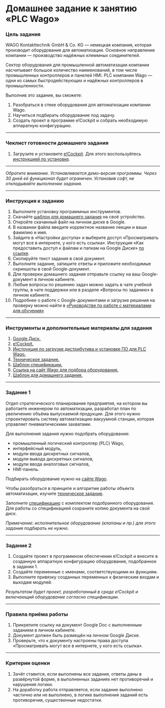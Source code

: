 # Домашнее задание к занятию «PLC Wago»

### Цель задания

WAGO Kontakttechnik GmbH & Co. KG — немецкая компания, которая производит оборудование для автоматизации. Основное направление компании — производство надёжных клеммных соединителей. 

Сектор оборудования для промышленной автоматизации компании насчитывает большое количество наименований, в том числе промышленных контроллеров и панелей HMI. PLC компании Wago — одни из самых быстродействующих и надёжных контроллеров в промышленности.

Выполнив это задание, вы сможете:

1. Разобраться в стеке оборудования для автоматизации компании Wago.
2. Научиться подбирать оборудование под задачу.
3. Создать проект в программе e!Cockpit и собрать необходимую аппаратную конфигурацию.

-----

### Чеклист готовности домашнего задания
1. Загрузите и установите [e!Cockpit](https://www.wago.com/global/automation-technology/discover-software/ecockpit-engineering-software). Для этого воспользуйтесь [инструкцией по установке](https://u.netology.ru/backend/uploads/lms/content_assets/file/1064/%D0%98%D0%BD%D1%81%D1%82%D1%80%D1%83%D0%BA%D1%86%D0%B8%D1%8F_%D0%BF%D0%BE_%D0%B7%D0%B0%D0%B3%D1%80%D1%83%D0%B7%D0%BA%D0%B5_%D0%B4%D0%B8%D1%81%D1%82%D1%80%D0%B8%D0%B1%D1%83%D1%82%D0%B8%D0%B2%D0%B0_%D0%B8_%D1%83%D1%81%D1%82%D0%B0%D0%BD%D0%BE%D0%B2%D0%BA%D0%B5_%D0%9F%D0%9E_%D0%B4%D0%BB%D1%8F_PLC_Wago.pptx).

-----

*Обратите внимание. Устанавливается демо-версия программы. Через 30 дней её функционал будет ограничен. Установив софт, не откладывайте выполнение задания.*

-----

### Инструкция к заданию
1. Выполните установку программных инструментов.
2. Скачайте [шаблон для домашнего задания](https://u.netology.ru/backend/uploads/lms/content_assets/file/1065/%D0%A8%D0%B0%D0%B1%D0%BB%D0%BE%D0%BD_%D0%B4%D0%BB%D1%8F_%D0%B4%D0%BE%D0%BC%D0%B0%D1%88%D0%BD%D0%B5%D0%B3%D0%BE_%D0%B7%D0%B0%D0%B4%D0%B0%D0%BD%D0%B8%D1%8F__PLC_Wago__-_%D0%A4%D0%B0%D0%BC%D0%B8%D0%BB%D0%B8%D1%8F_%D0%98%D0%BC%D1%8F__%D0%A1%D0%94%D0%95%D0%9B%D0%90%D0%99%D0%A2%D0%95_%D0%9A%D0%9E%D0%9F%D0%98%D0%AE_.docx) на своё устройство.
2. Откройте скачанный файл на личном диске в Google.
3. В названии файла введите корректное название лекции и ваши фамилию и имя.
4. Зайдите в «Настройки доступа» и выберите доступ «Просматривать могут все в интернете, у кого есть ссылка». Инструкция «Как предоставить доступ к файлам и папкам на Google Диске» [по ссылке](https://support.google.com/docs/answer/2494822?hl=ru&co=GENIE.Platform%3DDesktop).
5. Скопируйте текст задания в свой документ.
6. Выполните задание, запишите ответы и приложите необходимые скриншоты в свой Google-документ.
7. Для проверки домашнего задания отправьте ссылку на ваш Google-документ в личном кабинете.
8. Любые вопросы по решению задач можно задать в чате учебной группы, в чате поддержки или в разделе «Вопросы по заданию» в личном кабинете.
9. Подробнее о работе с Google-документами и загрузке решения на проверку можно найти в [«Руководстве по работе с материалами для обучения»](https://l.netology.ru/instruktsiya-po-materialami-dlya-obucheniya)


-----

### Инструменты и дополнительные материалы для задания

1. [Google Диск.](https://drive.google.com/drive/my-drive)
2. [e!Cockpit.](https://www.wago.com/global/automation-technology/discover-software/ecockpit-engineering-software)
3. [Инструкция по загрузке дистрибутива и установке ПО для PLC Wago.](https://u.netology.ru/backend/uploads/lms/content_assets/file/1064/%D0%98%D0%BD%D1%81%D1%82%D1%80%D1%83%D0%BA%D1%86%D0%B8%D1%8F_%D0%BF%D0%BE_%D0%B7%D0%B0%D0%B3%D1%80%D1%83%D0%B7%D0%BA%D0%B5_%D0%B4%D0%B8%D1%81%D1%82%D1%80%D0%B8%D0%B1%D1%83%D1%82%D0%B8%D0%B2%D0%B0_%D0%B8_%D1%83%D1%81%D1%82%D0%B0%D0%BD%D0%BE%D0%B2%D0%BA%D0%B5_%D0%9F%D0%9E_%D0%B4%D0%BB%D1%8F_PLC_Wago.pptx)
4. [Техническое задание.](https://u.netology.ru/backend/uploads/lms/content_assets/file/1066/%D0%A2%D0%B5%D1%85%D0%BD%D0%B8%D1%87%D0%B5%D1%81%D0%BA%D0%BE%D0%B5_%D0%B7%D0%B0%D0%B4%D0%B0%D0%BD%D0%B8%D0%B5.docx)
5. [Шаблон спецификации.](https://u.netology.ru/backend/uploads/lms/content_assets/file/1067/%D0%A1%D0%BF%D0%B5%D1%86%D0%B8%D1%84%D0%B8%D0%BA%D0%B0%D1%86%D0%B8%D1%8F.xlsx)
6. [Ссылка на сайт Wago для подбора оборудования.](https://www.wago.com/global/products)
5. [Шаблон для домашнего задания.](https://u.netology.ru/backend/uploads/lms/content_assets/file/1065/%D0%A8%D0%B0%D0%B1%D0%BB%D0%BE%D0%BD_%D0%B4%D0%BB%D1%8F_%D0%B4%D0%BE%D0%BC%D0%B0%D1%88%D0%BD%D0%B5%D0%B3%D0%BE_%D0%B7%D0%B0%D0%B4%D0%B0%D0%BD%D0%B8%D1%8F__PLC_Wago__-_%D0%A4%D0%B0%D0%BC%D0%B8%D0%BB%D0%B8%D1%8F_%D0%98%D0%BC%D1%8F__%D0%A1%D0%94%D0%95%D0%9B%D0%90%D0%99%D0%A2%D0%95_%D0%9A%D0%9E%D0%9F%D0%98%D0%AE_.docx)

-----

### Задание 1

Отдел стратегического планирования предприятия, на котором вы работаете инженером по автоматизации, разработал план по увеличению объёма выпускаемой продукции. Для этого нужно спроектировать систему автоматизацию вакуумной станции, которая управляет пневматическими захватами.

Для выполнения задания нужно подобрать оборудование:

- промышленный логический контроллер (PLC) Wago,
- интерфейсный модуль,
- модули ввода дискретных сигналов,
- модули вывода дискретных сигналов,
- модули ввода аналоговых сигналов,
- HMI-панель.

Подбирать оборудование нужно на [сайте Wago](https://www.wago.com/global/products).

Чтобы разобраться в принципе и алгоритме работы объекта автоматизации, изучите [техническое задание](https://u.netology.ru/backend/uploads/lms/content_assets/file/1066/%D0%A2%D0%B5%D1%85%D0%BD%D0%B8%D1%87%D0%B5%D1%81%D0%BA%D0%BE%D0%B5_%D0%B7%D0%B0%D0%B4%D0%B0%D0%BD%D0%B8%D0%B5.docx).

Заполните [спецификацию](https://u.netology.ru/backend/uploads/lms/content_assets/file/1067/%D0%A1%D0%BF%D0%B5%D1%86%D0%B8%D1%84%D0%B8%D0%BA%D0%B0%D1%86%D0%B8%D1%8F.xlsx) с комплектом подобранного оборудования. Для работы со спецификацией сохраните копию документа на свой диск.

*Примечание: исполнительное оборудование (клапаны и пр.) для этого задания подбирать не нужно.*

-----

### Задание 2

1. Создайте проект в программном обеспечении e!Cockpit и внесите в созданную аппаратную конфигурацию оборудование, подобранное в задании 1. 
2. Создайте переменные с именами, соответствующими их функциям.
3. Выполните привязку созданных переменных к физическим входам и выходам модулей.

*Результатом будет проект, разработанный в среде e!Cockpit и включающий оборудование согласно спецификации*. 

-----

### Правила приёма работы
1. Прикрепите ссылку на документ Google Doc с выполненным заданием в личном кабинете.
2. Документ должен быть размещён на личном Google Диске.
3. Проверьте, что к документу настроены права доступа «Просматривать могут все в интернете, у кого есть ссылка».

-----

### Критерии оценки
1. Зачёт ставится, если выполнены все задания, ответы даны в развёрнутой форме, в выполненных заданиях нет противоречий и нарушения логики.
2. На доработку работа отправляется, если задание выполнено частично или не выполнено, в логике выполнения заданий есть противоречия, существенные недостатки.



